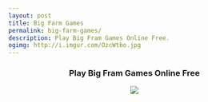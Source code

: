 ```yaml
---
layout: post
title: Big Farm Games
permalink: big-farm-games/
description: Play Big Fram Games Online Free.
ogimg: http://i.imgur.com/OzcWtbo.jpg
---
```

<div class="jumbotron">
 <center><h3>Play Big Fram Games Online Free</h3>
  <a href="http://mmtrkpy.com/mt/y254335474w233t224q2u234/">
<img src="http://i.imgur.com/OzcWtbo.jpg">
</a> 
  </center>
</div>


